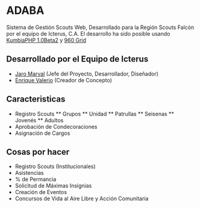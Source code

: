 ADABA
=====

Sistema de Gestión Scouts Web, Desarrollado para la Región Scouts Falcón por el equipo de Icterus, C.A.
El desarrollo ha sido posible usando [KumbiaPHP 1.0Beta2](http://www.kumbiaphp.com/) y [960 Grid](http://960.gs/)

## Desarrollado por el Equipo de Icterus
* [Jaro Marval](jampgold@gmail.com) (Jefe del Proyecto, Desarrollador, Diseñador)
* [Enrique Valerio](scouter_ejv@hotmail.com) (Creador de Concepto)

## Caracteristicas
* Registro Scouts
	** Grupos
	** Unidad
    ** Patrullas 
	** Seisenas
	** Jovenés
    ** Adultos
* Aprobación de Condecoraciones
* Asignación de Cargos

## Cosas por hacer
* Registro Scouts (Institucionales)
* Asistencias
* % de Permancia
* Solicitud de Máximas Insignias
* Creación de Eventos
* Concursos de Vida al Aire Libre y Acción Comunitaria
